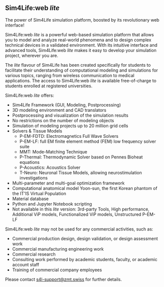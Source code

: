 ## Sim4Life:web *lite*

<!-- https://zmt.swiss/sim4life/ -->
The power of Sim4Life simulation platform, boosted by its revolutionary web interface!

Sim4Life:web *lite* is a powerful web-based simulation platform that allows you to model and analyze real-world phenomena and to design complex technical devices in a validated environment.
With its intuitive interface and advanced tools, Sim4Life:web *lite* makes it easy to develop your simulation project, wherever you are.

<!-- https://zmt.swiss/in-silico/ 
It is the first computational life sciences platform integrating computable human phantoms with the most powerful physics solvers and the most advanced tissue models for directly analyzing biological real-world phenomena and complex technical devices in a 3D validated biological and anatomical environment.

<br>
<p align="center">
  <img src="https://zmt.swiss/assets/images/in-silico/_resampled/ResizedImageWzkzMCwxNThd/S4LFlowchart.png" width="90%" />
</p>
<br>

All modeling capabilities from the segmentation of medical image data, anatomical and CAD model import, discretization and simulation to visualization and analysis are embedded and streamlined to offer the most versatile and efficient simulation environment possible.

At the core of Sim4Life are the computable, high-fidelity 3D Virtual Population (ViP) human anatomical models. Carefully selected to fully represent global variations in human anatomy, the fully posable, morphable, and validated ViP models along with the IT'IS tissue properties database depict 15 different body types with 120 vital anatomical features and over 300 precisely identified tissues and organs. Cited and applied in hundreds of published studies and papers, the ViP models and the IT'IS material parameter database are continually and meticulously updated, refined, and expanded. -->


<!-- https://zmt.swiss/academic/s4l-academic/sim4life-light/ -->
The *lite* flavour of Sim4Life has been created specifically for students to facilitate their understanding of computational modeling and simulations for various topics, ranging from wireless communication to medical applications. The access to Sim4Life:web *lite* is available free-of-charge to students enrolled at registered universities.


Sim4Life:web *lite* offers:
- Sim4Life Framework (GUI, Modeling, Postprocessing)
- 3D modeling environment and CAD translators
- Postprocessing and visualization of the simulation results 
- No restrictions on the number of modeling objects
- Simulation of modeling projects up to 20 million grid cells
- Solvers & Tissue Models
  * P-EM-FDTD: Electromagnetics Full Wave Solvers
  * P-EM-LF: full EM finite element method (FEM) low frequency solver suite
  * MMT: Mode-Matching Technique
  * P-Thermal: Thermodynamic Solver based on Pennes Bioheat equations
  * P-Acoustics: Acoustics Solver
  * T-Neuro: Neuronal Tissue Models, allowing neurostimulation investigations
- Multi-parameter and multi-goal optimization framework
- Computational anatomical model Yoon-sun, the first Korean phantom of the IT'IS Virtual Population
- Material database
- Python and Jupyter Notebook scripting
- Not available in this *lite* version: 3rd-party Tools, High performance, Additional ViP models, Functionalized ViP models, Unstructured P-EM-LF

<!-- https://zmt.swiss/academic/s4l-academic/sim4life-light/ -->
Sim4Life:web *lite* may not be used for any commercial activities, such as:
- Commercial production design, design validation, or design assessment work
- Commercial manufacturing engineering work
- Commercial research
- Consulting work performed by academic students, faculty, or academic account staff
- Training of commercial company employees

Please contact s4l-support@zmt.swiss for further details.
